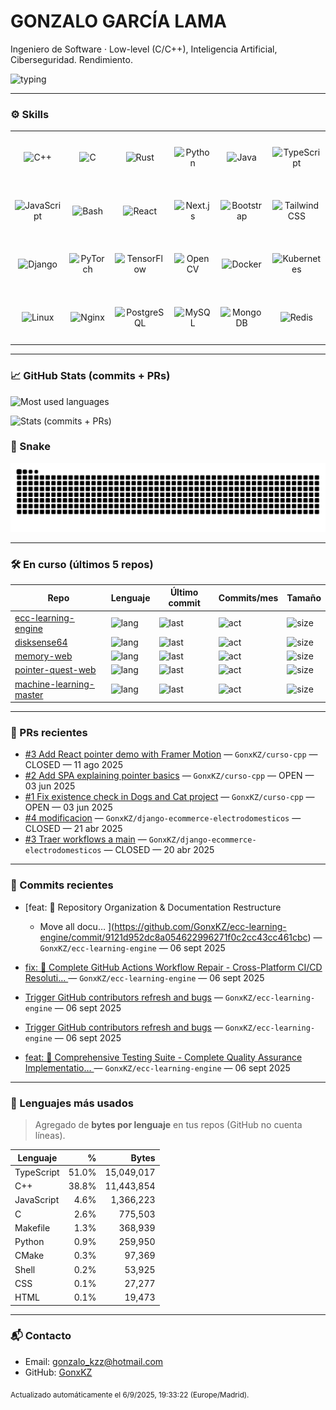 <!-- Profile: GonxKZ — dark, clean, compact -->
<h1 align="left">GONZALO GARCÍA LAMA</h1>
<p align="left">
Ingeniero de Software · Low-level (C/C++), Inteligencia Artificial, Ciberseguridad. Rendimiento.
</p>
<p align="left">
  <img src="https://readme-typing-svg.demolab.com?font=Fira+Code&weight=600&size=24&duration=2300&pause=600&center=false&vCenter=true&repeat=true&width=720&lines=Systems+%26+Low-level+(C%2FC%2B%2B);Inteligencia+Artificial;Optimizaci%C3%B3n+y+Rendimiento;Aprendizaje+continuo" alt="typing" />
</p>

---

### ⚙️ Skills
<table><tbody><tr><td align="center" width="100" height="80"><img src="https://cdn.jsdelivr.net/gh/devicons/devicon/icons/cplusplus/cplusplus-original.svg" width="42" height="42" alt="C++"/></td><td align="center" width="100" height="80"><img src="https://cdn.jsdelivr.net/gh/devicons/devicon/icons/c/c-original.svg" width="42" height="42" alt="C"/></td><td align="center" width="100" height="80"><img src="https://cdn.jsdelivr.net/gh/devicons/devicon/icons/rust/rust-original.svg" width="42" height="42" alt="Rust"/></td><td align="center" width="100" height="80"><img src="https://cdn.jsdelivr.net/gh/devicons/devicon/icons/python/python-original.svg" width="42" height="42" alt="Python"/></td><td align="center" width="100" height="80"><img src="https://cdn.jsdelivr.net/gh/devicons/devicon/icons/java/java-original.svg" width="42" height="42" alt="Java"/></td><td align="center" width="100" height="80"><img src="https://cdn.jsdelivr.net/gh/devicons/devicon/icons/typescript/typescript-original.svg" width="42" height="42" alt="TypeScript"/></td></tr><tr><td align="center" width="100" height="80"><img src="https://cdn.jsdelivr.net/gh/devicons/devicon/icons/javascript/javascript-original.svg" width="42" height="42" alt="JavaScript"/></td><td align="center" width="100" height="80"><img src="https://cdn.jsdelivr.net/gh/devicons/devicon/icons/bash/bash-original.svg" width="42" height="42" alt="Bash"/></td><td align="center" width="100" height="80"><img src="https://cdn.jsdelivr.net/gh/devicons/devicon/icons/react/react-original.svg" width="42" height="42" alt="React"/></td><td align="center" width="100" height="80"><img src="https://cdn.jsdelivr.net/gh/devicons/devicon/icons/nextjs/nextjs-original.svg" width="42" height="42" alt="Next.js"/></td><td align="center" width="100" height="80"><img src="https://cdn.jsdelivr.net/gh/devicons/devicon/icons/bootstrap/bootstrap-original.svg" width="42" height="42" alt="Bootstrap"/></td><td align="center" width="100" height="80"><img src="https://cdn.jsdelivr.net/gh/devicons/devicon/icons/tailwindcss/tailwindcss-original.svg" width="42" height="42" alt="Tailwind CSS"/></td></tr><tr><td align="center" width="100" height="80"><img src="https://cdn.jsdelivr.net/gh/devicons/devicon/icons/django/django-plain.svg" width="42" height="42" alt="Django"/></td><td align="center" width="100" height="80"><img src="https://cdn.jsdelivr.net/gh/devicons/devicon/icons/pytorch/pytorch-original.svg" width="42" height="42" alt="PyTorch"/></td><td align="center" width="100" height="80"><img src="https://cdn.jsdelivr.net/gh/devicons/devicon/icons/tensorflow/tensorflow-original.svg" width="42" height="42" alt="TensorFlow"/></td><td align="center" width="100" height="80"><img src="https://cdn.jsdelivr.net/gh/devicons/devicon/icons/opencv/opencv-original.svg" width="42" height="42" alt="OpenCV"/></td><td align="center" width="100" height="80"><img src="https://cdn.jsdelivr.net/gh/devicons/devicon/icons/docker/docker-original.svg" width="42" height="42" alt="Docker"/></td><td align="center" width="100" height="80"><img src="https://cdn.jsdelivr.net/gh/devicons/devicon/icons/kubernetes/kubernetes-plain.svg" width="42" height="42" alt="Kubernetes"/></td></tr><tr><td align="center" width="100" height="80"><img src="https://cdn.jsdelivr.net/gh/devicons/devicon/icons/linux/linux-original.svg" width="42" height="42" alt="Linux"/></td><td align="center" width="100" height="80"><img src="https://cdn.jsdelivr.net/gh/devicons/devicon/icons/nginx/nginx-original.svg" width="42" height="42" alt="Nginx"/></td><td align="center" width="100" height="80"><img src="https://cdn.jsdelivr.net/gh/devicons/devicon/icons/postgresql/postgresql-original.svg" width="42" height="42" alt="PostgreSQL"/></td><td align="center" width="100" height="80"><img src="https://cdn.jsdelivr.net/gh/devicons/devicon/icons/mysql/mysql-original.svg" width="42" height="42" alt="MySQL"/></td><td align="center" width="100" height="80"><img src="https://cdn.jsdelivr.net/gh/devicons/devicon/icons/mongodb/mongodb-original.svg" width="42" height="42" alt="MongoDB"/></td><td align="center" width="100" height="80"><img src="https://cdn.jsdelivr.net/gh/devicons/devicon/icons/redis/redis-original.svg" width="42" height="42" alt="Redis"/></td></tr></tbody></table>

---

### 📈 GitHub Stats (commits + PRs)
<p align="left">
  <img src="https://github-readme-stats.vercel.app/api/top-langs/?username=GonxKZ&layout=compact&langs_count=8&theme=tokyonight&card_width=720" height="190" alt="Most used languages"/>
</p>
<p align="left">
  <img src="https://github-readme-stats.vercel.app/api?username=GonxKZ&show_icons=true&include_all_commits=true&hide_title=true&theme=tokyonight&hide=stars,issues,contribs&card_width=720" height="190" alt="Stats (commits + PRs)"/>
</p>

### 🐍 Snake
<p align="left">
  <img src="https://raw.githubusercontent.com/GonxKZ/GonxKZ/main/assets/snake.svg" alt="snake"/>
</p>

---

### 🛠️ En curso (últimos 5 repos)
| Repo | Lenguaje | Último commit | Commits/mes | Tamaño |
|---|---|---|---|---|
| [ecc-learning-engine](https://github.com/GonxKZ/ecc-learning-engine) | ![lang](https://img.shields.io/github/languages/top/GonxKZ/ecc-learning-engine?style=flat-square) | ![last](https://img.shields.io/github/last-commit/GonxKZ/ecc-learning-engine?style=flat-square&label=%C3%BAltimo%20commit) | ![act](https://img.shields.io/github/commit-activity/m/GonxKZ/ecc-learning-engine?style=flat-square&label=commits%2Fmes) | ![size](https://img.shields.io/github/repo-size/GonxKZ/ecc-learning-engine?style=flat-square&label=size) |
| [disksense64](https://github.com/GonxKZ/disksense64) | ![lang](https://img.shields.io/github/languages/top/GonxKZ/disksense64?style=flat-square) | ![last](https://img.shields.io/github/last-commit/GonxKZ/disksense64?style=flat-square&label=%C3%BAltimo%20commit) | ![act](https://img.shields.io/github/commit-activity/m/GonxKZ/disksense64?style=flat-square&label=commits%2Fmes) | ![size](https://img.shields.io/github/repo-size/GonxKZ/disksense64?style=flat-square&label=size) |
| [memory-web](https://github.com/GonxKZ/memory-web) | ![lang](https://img.shields.io/github/languages/top/GonxKZ/memory-web?style=flat-square) | ![last](https://img.shields.io/github/last-commit/GonxKZ/memory-web?style=flat-square&label=%C3%BAltimo%20commit) | ![act](https://img.shields.io/github/commit-activity/m/GonxKZ/memory-web?style=flat-square&label=commits%2Fmes) | ![size](https://img.shields.io/github/repo-size/GonxKZ/memory-web?style=flat-square&label=size) |
| [pointer-quest-web](https://github.com/GonxKZ/pointer-quest-web) | ![lang](https://img.shields.io/github/languages/top/GonxKZ/pointer-quest-web?style=flat-square) | ![last](https://img.shields.io/github/last-commit/GonxKZ/pointer-quest-web?style=flat-square&label=%C3%BAltimo%20commit) | ![act](https://img.shields.io/github/commit-activity/m/GonxKZ/pointer-quest-web?style=flat-square&label=commits%2Fmes) | ![size](https://img.shields.io/github/repo-size/GonxKZ/pointer-quest-web?style=flat-square&label=size) |
| [machine-learning-master](https://github.com/GonxKZ/machine-learning-master) | ![lang](https://img.shields.io/github/languages/top/GonxKZ/machine-learning-master?style=flat-square) | ![last](https://img.shields.io/github/last-commit/GonxKZ/machine-learning-master?style=flat-square&label=%C3%BAltimo%20commit) | ![act](https://img.shields.io/github/commit-activity/m/GonxKZ/machine-learning-master?style=flat-square&label=commits%2Fmes) | ![size](https://img.shields.io/github/repo-size/GonxKZ/machine-learning-master?style=flat-square&label=size) |

---

### 🔀 PRs recientes
- [#3 Add React pointer demo with Framer Motion](https://github.com/GonxKZ/curso-cpp/pull/3) — `GonxKZ/curso-cpp` — CLOSED — 11 ago 2025
- [#2 Add SPA explaining pointer basics](https://github.com/GonxKZ/curso-cpp/pull/2) — `GonxKZ/curso-cpp` — OPEN — 03 jun 2025
- [#1 Fix existence check in Dogs and Cat project](https://github.com/GonxKZ/curso-cpp/pull/1) — `GonxKZ/curso-cpp` — OPEN — 03 jun 2025
- [#4 modificacion](https://github.com/GonxKZ/django-ecommerce-electrodomesticos/pull/4) — `GonxKZ/django-ecommerce-electrodomesticos` — CLOSED — 21 abr 2025
- [#3 Traer workflows a main](https://github.com/GonxKZ/django-ecommerce-electrodomesticos/pull/3) — `GonxKZ/django-ecommerce-electrodomesticos` — CLOSED — 20 abr 2025

---

### 📝 Commits recientes
- [feat: 📁 Repository Organization & Documentation Restructure

  - Move all docu… ](https://github.com/GonxKZ/ecc-learning-engine/commit/9121d952dc8a054622996271f0c2cc43cc461cbc) — `GonxKZ/ecc-learning-engine` — 06 sept 2025
- [fix: 🔧 Complete GitHub Actions Workflow Repair - Cross-Platform CI/CD Resoluti… ](https://github.com/GonxKZ/ecc-learning-engine/commit/87decbb9e12a4504b0dc6302a9a1cf40ddc5e290) — `GonxKZ/ecc-learning-engine` — 06 sept 2025
- [Trigger GitHub contributors refresh and bugs](https://github.com/GonxKZ/ecc-learning-engine/commit/d2b03537ce222bc27949f86e689a1a62f452f568) — `GonxKZ/ecc-learning-engine` — 06 sept 2025
- [Trigger GitHub contributors refresh and bugs](https://github.com/GonxKZ/ecc-learning-engine/commit/d2b03537ce222bc27949f86e689a1a62f452f568) — `GonxKZ/ecc-learning-engine` — 06 sept 2025
- [feat: 🧪 Comprehensive Testing Suite - Complete Quality Assurance Implementatio… ](https://github.com/GonxKZ/ecc-learning-engine/commit/e1d9299ed27d55ea9aee9a35b345f7a5dde8d67d) — `GonxKZ/ecc-learning-engine` — 06 sept 2025

---

### 🧠 Lenguajes más usados
> Agregado de **bytes por lenguaje** en tus repos (GitHub no cuenta líneas).

| Lenguaje | % | Bytes |
|---|---:|---:|
| TypeScript | 51.0% | 15,049,017 |
| C++ | 38.8% | 11,443,854 |
| JavaScript | 4.6% | 1,366,223 |
| C | 2.6% | 775,503 |
| Makefile | 1.3% | 368,939 |
| Python | 0.9% | 259,950 |
| CMake | 0.3% | 97,369 |
| Shell | 0.2% | 53,925 |
| CSS | 0.1% | 27,277 |
| HTML | 0.1% | 19,473 |

---

### 📬 Contacto
- Email: <a href="mailto:gonzalo_kzz@hotmail.com">gonzalo_kzz@hotmail.com</a>
- GitHub: [GonxKZ](https://github.com/GonxKZ)

<sub>Actualizado automáticamente el 6/9/2025, 19:33:22 (Europe/Madrid).</sub>